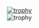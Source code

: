<div style="display: flex; align-items: baseline; flex-wrap: wrap;">
<a style="display: block; self-align: center;" href="https://git.io/typing-svg">
  <img src="https://readme-typing-svg.demolab.com?font=Amatic+SC&pause=1&color=788495&height=27&lines=Kate,+Python+developer" alt="trophy"/>
</a>
  </div>
<a href="https://github.com/korovokliu/github-profile-trophy">
  <img style="display: inline-block;" src="https://github-profile-trophy.vercel.app/?username=korovokliu&theme=gruvbox&no-bg=true&no-frame=true&rank=SSS,SS,S,AAA,AA,A,B,SECRET" alt="trophy" align="left">
</a align="left;">
<!-- <p style="display: inline-block;">
  <img style="display: inline-block;" src="https://github-readme-stats.vercel.app/api/top-langs?username=korovokliu&show_icons=true&locale=en&layout=compact&hide_border=true&theme=radical" alt="korovokliu" align="right"/>
  </p> -->
